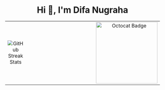 <h1 align="center">Hi 👋, I'm Difa Nugraha</h1>

<table>
  <tr>
    <td align="center">
      <img src="https://streak-stats.demolab.com?user=difaanug&theme=dark&hide_border=false" alt="GitHub Streak Stats"/>
    </td>
    <td width="700"></td> <!-- Spacer kolom tengah -->
    <td align="center">
      <img src="https://github.com/blackcater/blackcater/raw/main/images/banner.gif" width="200" alt="Octocat Badge"/>
    </td>
  </tr>
</table>

